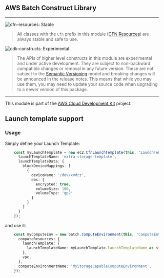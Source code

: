 ## AWS Batch Construct Library
<!--BEGIN STABILITY BANNER-->

---

![cfn-resources: Stable](https://img.shields.io/badge/cfn--resources-stable-success.svg?style=for-the-badge)

> All classes with the `Cfn` prefix in this module ([CFN Resources](https://docs.aws.amazon.com/cdk/latest/guide/constructs.html#constructs_lib)) are always stable and safe to use.

![cdk-constructs: Experimental](https://img.shields.io/badge/cdk--constructs-experimental-important.svg?style=for-the-badge)

> The APIs of higher level constructs in this module are experimental and under active development. They are subject to non-backward compatible changes or removal in any future version. These are not subject to the [Semantic Versioning](https://semver.org/) model and breaking changes will be announced in the release notes. This means that while you may use them, you may need to update your source code when upgrading to a newer version of this package.


---
<!--END STABILITY BANNER-->

This module is part of the [AWS Cloud Development Kit](https://github.com/aws/aws-cdk) project.

## Launch template support

### Usage
Simply define your Launch Template:
```typescript
    const myLaunchTemplate = new ec2.CfnLaunchTemplate(this, 'LaunchTemplate', {
      launchTemplateName: 'extra-storage-template',
      launchTemplateData: {
        blockDeviceMappings: [
          {
            deviceName: '/dev/xvdcz',
            ebs: {
              encrypted: true,
              volumeSize: 100,
              volumeType: 'gp2'
            }
          }
        ]
      }
    });
```
and use it:

```typescript
    const myComputeEnv = new batch.ComputeEnvironment(this, 'ComputeEnv', {
      computeResources: {
        launchTemplate: {
          launchTemplateName: myLaunchTemplate.launchTemplateName as string, //or simply use an existing template name
        },
        vpc,
      },
      computeEnvironmentName: 'MyStorageCapableComputeEnvironment',
    });
```
